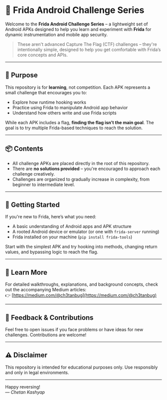 # 🔧 Frida Android Challenge Series

Welcome to the **Frida Android Challenge Series** – a lightweight set of Android APKs designed to help you learn and experiment with **Frida** for dynamic instrumentation and mobile app security.

> These aren't advanced Capture The Flag (CTF) challenges – they're intentionally simple, designed to help you get comfortable with Frida’s core concepts and APIs.

---

## 🎯 Purpose

This repository is for **learning**, not competition. Each APK represents a small challenge that encourages you to:
- Explore how runtime hooking works
- Practice using Frida to manipulate Android app behavior
- Understand how others write and use Frida scripts

While each APK includes a flag, **finding the flag isn’t the main goal**. The goal is to try multiple Frida-based techniques to reach the solution.

---

## 📦 Contents

- All challenge APKs are placed directly in the root of this repository.
- There are **no solutions provided** – you're encouraged to approach each challenge creatively.
- Challenges are organized to gradually increase in complexity, from beginner to intermediate level.

---

## 🚀 Getting Started

If you're new to Frida, here’s what you need:
- A basic understanding of Android apps and APK structure
- A rooted Android device or emulator (or one with `frida-server` running)
- Frida installed on your machine (`pip install frida-tools`)

Start with the simplest APK and try hooking into methods, changing return values, and bypassing logic to reach the flag.

---

## 📖 Learn More

For detailed walkthroughs, explanations, and background concepts, check out the accompanying Medium articles:  
👉 [https://medium.com/@ch3tanbug](https://medium.com/@ch3tanbug)

---

## 🙌 Feedback & Contributions

Feel free to open issues if you face problems or have ideas for new challenges. Contributions are welcome!

---

## ⚠️ Disclaimer

This repository is intended for educational purposes only. Use responsibly and only in legal environments.

---

Happy reversing!  
— *Chetan Kashyap*

